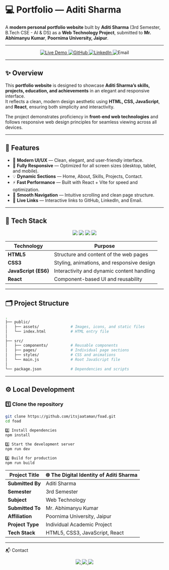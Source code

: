 # 💻 Portfolio — Aditi Sharma

A **modern personal portfolio website** built by **Aditi Sharma** (3rd Semester, B.Tech CSE - AI & DS) as a **Web Technology Project**, submitted to **Mr. Abhimanyu Kumar**, **Poornima University, Jaipur**.

---

<p align="center">
  <a href="https://aditisharma.vercel.app">
    <img src="https://img.shields.io/badge/🌐_Live_Demo-aditisharma.vercel.app-blue?style=for-the-badge&logo=vercel" alt="Live Demo" />
  </a>
  <a href="https://github.com/Aditish21">
    <img src="https://img.shields.io/badge/GitHub-AditiSh21-black?style=for-the-badge&logo=github" alt="GitHub" />
  </a>
  <a href="https://www.linkedin.com/in/aditi-sharma-52b787312/">
    <img src="https://img.shields.io/badge/LinkedIn-Aditi%20Sharma-0077B5?style=for-the-badge&logo=linkedin" alt="LinkedIn" />
  </a>
  <img src="https://img.shields.io/badge/Email-aditi.sharma@evidhyalaya.in-red?style=for-the-badge&logo=gmail" alt="Email" />
</p>

---

## ✨ Overview

This **portfolio website** is designed to showcase **Aditi Sharma’s skills, projects, education, and achievements** in an elegant and responsive interface.  
It reflects a clean, modern design aesthetic using **HTML, CSS, JavaScript**, and **React**, ensuring both simplicity and interactivity.

The project demonstrates proficiency in **front-end web technologies** and follows responsive web design principles for seamless viewing across all devices.

---

## 🌟 Features

- 🎨 **Modern UI/UX** — Clean, elegant, and user-friendly interface.  
- 📱 **Fully Responsive** — Optimized for all screen sizes (desktop, tablet, and mobile).  
- 💡 **Dynamic Sections** — Home, About, Skills, Projects, Contact.  
- ⚡ **Fast Performance** — Built with React + Vite for speed and optimization.  
- 🧭 **Smooth Navigation** — Intuitive scrolling and clean page structure.  
- 🔗 **Live Links** — Interactive links to GitHub, LinkedIn, and Email.  

---

## 🧩 Tech Stack

<p align="center">
  <img src="https://img.shields.io/badge/HTML5-E34F26?style=for-the-badge&logo=html5&logoColor=white" />
  <img src="https://img.shields.io/badge/CSS3-1572B6?style=for-the-badge&logo=css3&logoColor=white" />
  <img src="https://img.shields.io/badge/JavaScript-F7DF1E?style=for-the-badge&logo=javascript&logoColor=black" />
  <img src="https://img.shields.io/badge/React-20232A?style=for-the-badge&logo=react&logoColor=61DAFB" />
  
  
</p>

| Technology | Purpose |
|-------------|----------|
| **HTML5** | Structure and content of the web pages |
| **CSS3** | Styling, animations, and responsive design |
| **JavaScript (ES6)** | Interactivity and dynamic content handling |
| **React** | Component-based UI and reusability |


---

## 🗂️ Project Structure

```bash
.
├── public/
│   ├── assets/              # Images, icons, and static files
│   └── index.html           # HTML entry file
│
├── src/
│   ├── components/          # Reusable components
│   ├── pages/               # Individual page sections
│   ├── styles/              # CSS and animations
│   └── main.js              # Root JavaScript file
│
└── package.json             # Dependencies and scripts

```
---

## ⚙️ Local Development

### 1️⃣ Clone the repository
```bash
git clone https://github.com/itsjaataman/foad.git
cd foad

2️⃣ Install dependencies
npm install

3️⃣ Start the development server
npm run dev

4️⃣ Build for production
npm run build
```



| **Project Title** | 🌐 The Digital Identity of Aditi Sharma |
|--------------------|--------------------------------------|
| **Submitted By** | Aditi Sharma |
| **Semester** | 3rd Semester |
| **Subject** | Web Technology |
| **Submitted To** | Mr. Abhimanyu Kumar |
| **Affiliation** | Poornima University, Jaipur |
| **Project Type** | Individual Academic Project |
| **Tech Stack** | HTML5, CSS3, JavaScript, React |

---

📬 Contact
<p align="center"> <a href="mailto:aditi.sharma@poornima.edu.in"> <img src="https://img.shields.io/badge/Email-aditi.sharma@evidhyalaya.in-D14836?style=for-the-badge&logo=gmail&logoColor=white" /> </a> <a href="https://www.linkedin.com/in/aditi-sharma-52b787312/"> <img src="https://img.shields.io/badge/LinkedIn-Aditi%20Sharma-0077B5?style=for-the-badge&logo=linkedin" /> </a> <a href="https://github.com/Aditish21"> <img src="https://img.shields.io/badge/GitHub-AditiSh21-181717?style=for-the-badge&logo=github" /> </a> </p>

